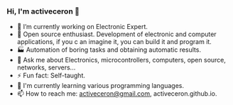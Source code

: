 ### Hi, I'm activeceron 👋


- 🔭 I’m currently working on Electronic Expert.
- 🎁 Open source enthusiast. Development of electronic and computer applications, if you c an imagine it, you can build it and program it.   
- 🏭 Automation of boring tasks and obtaining automatic results.
- 💬 Ask me about Electronics, microcontrollers, computers, open source, networks, servers...
- ⚡ Fun fact: Self-taught.
- 🌱 I'm currently learning various programming languages.
- 📫 How to reach me: activeceron@gmail.com, activeceron.github.io.
